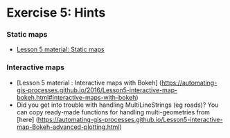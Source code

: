 # Exercise 5: Hints

### Static maps 
- [Lesson 5 material: Static maps](https://automating-gis-processes.github.io/2016/Lesson5-static-maps.html#static-maps)

### Interactive maps
- [Lesson 5 material : Interactive maps with Bokeh] (https://automating-gis-processes.github.io/2016/Lesson5-interactive-map-bokeh.html#interactive-maps-with-bokeh)
- Did you get into trouble with handling MultiLineStrings (eg roads)? You can copy ready-made functions for handling multi-geometries from [here] (https://automating-gis-processes.github.io/Lesson5-interactive-map-Bokeh-advanced-plotting.html)




